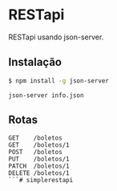 # RESTapi

RESTapi usando json-server.

## Instalação

```bash
$ npm install -g json-server
```

```
json-server info.json
```

## Rotas

```
GET    /boletos
GET    /boletos/1
POST   /boletos
PUT    /boletos/1
PATCH  /boletos/1
DELETE /boletos/1
```# simplerestapi
